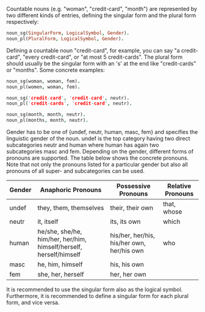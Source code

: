 Countable nouns (e.g. "woman", "credit-card", "month") are represented by two different kinds of entries, defining the singular form and the plural form respectively:

``` prolog
noun_sg(SingularForm, LogicalSymbol, Gender).
noun_pl(PluralForm, LogicalSymbol, Gender).
```

Defining a countable noun "credit-card", for example, you can say "a credit-card", "every credit-card", or "at most 5 credit-cards". The plural form should usually be the singular form with an 's' at the end like "credit-cards" or "months". Some concrete examples:

``` prolog
noun_sg(woman, woman, fem).
noun_pl(women, woman, fem).

noun_sg('credit-card', 'credit-card', neutr).
noun_pl('credit-cards', 'credit-card', neutr).

noun_sg(month, month, neutr).
noun_pl(months, month, neutr).
```

Gender has to be one of {undef, neutr, human, masc, fem} and specifies the linguistic gender of the noun. undef is the top category having two direct subcategories neutr and human where human has again two subcategories masc and fem. Depending on the gender, different forms of pronouns are supported. The table below shows the concrete pronouns. Note that not only the pronouns listed for a particular gender but also all pronouns of all super- and subcategories can be used.

| Gender | Anaphoric Pronouns                                                 | Possessive Pronouns                        | Relative Pronouns |
| ------ | ------------------------------------------------------------------ | ------------------------------------------ | ----------------- |
| undef  | they, them, themselves                                             | their, their own                           | that, whose       |
| neutr  | it, itself                                                         | its, its own                               | which             |
| human  | he/she, she/he, him/her, her/him, himself/herself, herself/himself | his/her, her/his, his/her own, her/his own | who               |
| masc   | he, him, himself                                                   | his, his own                               |                   |
| fem    | she, her, herself                                                  | her, her own                               |                   |

It is recommended to use the singular form also as the logical symbol. Furthermore, it is recommended to define a singular form for each plural form, and vice versa.